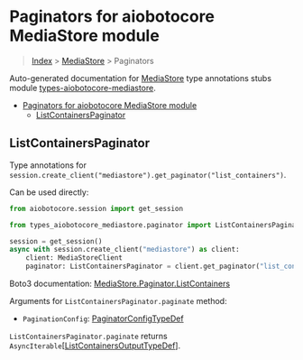 <a id="paginators-for-aiobotocore-mediastore-module"></a>

# Paginators for aiobotocore MediaStore module

> [Index](..) > [MediaStore](.) > Paginators

Auto-generated documentation for
[MediaStore](https://boto3.amazonaws.com/v1/documentation/api/latest/reference/services/mediastore.html#MediaStore)
type annotations stubs module
[types-aiobotocore-mediastore](https://pypi.org/project/types-aiobotocore-mediastore/).

- [Paginators for aiobotocore MediaStore module](#paginators-for-aiobotocore-mediastore-module)
  - [ListContainersPaginator](#listcontainerspaginator)

<a id="listcontainerspaginator"></a>

## ListContainersPaginator

Type annotations for
`session.create_client("mediastore").get_paginator("list_containers")`.

Can be used directly:

```python
from aiobotocore.session import get_session

from types_aiobotocore_mediastore.paginator import ListContainersPaginator

session = get_session()
async with session.create_client("mediastore") as client:
    client: MediaStoreClient
    paginator: ListContainersPaginator = client.get_paginator("list_containers")
```

Boto3 documentation:
[MediaStore.Paginator.ListContainers](https://boto3.amazonaws.com/v1/documentation/api/latest/reference/services/mediastore.html#MediaStore.Paginator.ListContainers)

Arguments for `ListContainersPaginator.paginate` method:

- `PaginationConfig`:
  [PaginatorConfigTypeDef](./type_defs.md#paginatorconfigtypedef)

`ListContainersPaginator.paginate` returns
`AsyncIterable`\[[ListContainersOutputTypeDef](./type_defs.md#listcontainersoutputtypedef)\].

